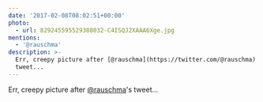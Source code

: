 ```yaml
---
date: '2017-02-08T08:02:51+00:00'
photo:
  - url: 829245595529388032-C4ISQJ2XAAA6Xge.jpg
mentions:
  - '@rauschma'
description: >-
  Err, creepy picture after [@rauschma](https://twitter.com/@rauschma)'s
  tweet...
---
```

Err, creepy picture after [@rauschma](https://twitter.com/@rauschma)'s tweet... 
